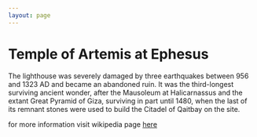 ```yaml
---
layout: page
---
```


# Temple of Artemis at Ephesus

The lighthouse was severely damaged by three earthquakes between 956 and 1323 AD and became an abandoned ruin. It was the third-longest surviving ancient wonder, after the Mausoleum at Halicarnassus and the extant Great Pyramid of Giza, surviving in part until 1480, when the last of its remnant stones were used to build the Citadel of Qaitbay on the site.

for more information visit wikipedia page [here](https://en.wikipedia.org/wiki/Lighthouse_of_Alexandria)
